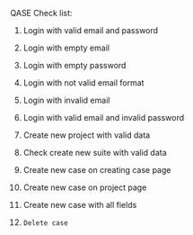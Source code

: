 QASE Check list:

1. Login with valid email and password

2. Login with empty email

3. Login with empty password

4. Login with not valid email format

5. Login with invalid email

6. Login with valid email and invalid password

7. Create new project with valid data

8. Check create new suite with valid data

9. Create new case on creating case page

10. Create new case on project page

11. Create new case with all fields

12.     Delete case